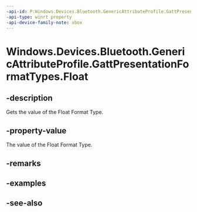 ```yaml
---
-api-id: P:Windows.Devices.Bluetooth.GenericAttributeProfile.GattPresentationFormatTypes.Float
-api-type: winrt property
-api-device-family-note: xbox
---
```


<!-- Property syntax
public byte Float { get; }
-->

# Windows.Devices.Bluetooth.GenericAttributeProfile.GattPresentationFormatTypes.Float

## -description
Gets the value of the Float Format Type.

## -property-value
The value of the Float Format Type.

## -remarks

## -examples

## -see-also
